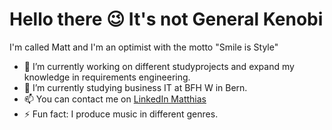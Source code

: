 # Hello there 😉 It's not General Kenobi
I'm called Matt and I'm an optimist with the motto "Smile is Style"

- 🔭 I’m currently working on different studyprojects and expand my knowledge in requirements engineering. 
- 🌱 I’m currently studying business IT at BFH W in Bern.
- 📫 You can contact me on [LinkedIn Matthias](https://ch.linkedin.com/in/matthias-michel-07b724140)
- ⚡ Fun fact: I produce music in different genres. 
